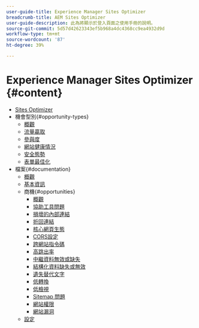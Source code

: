 ```yaml
---
user-guide-title: Experience Manager Sites Optimizer
breadcrumb-title: AEM Sites Optimizer
user-guide-description: 此為將顯示於登入頁面之使用手冊的說明。
source-git-commit: 5d57d42623343ef5b968a4dc4368cc9ea4932d9d
workflow-type: tm+mt
source-wordcount: '87'
ht-degree: 39%

---
```



# Experience Manager Sites Optimizer {#content}

+ [Sites Optimizer](/help/home.md)
+ 機會型別{#opportunity-types}
   + [概觀](/help/opportunity-types/overview.md)
   + [流量贏取](/help/opportunity-types/traffic-acquisition.md)
   + [參與度](/help/opportunity-types/engagement.md)
   + [網站健康情況](/help/opportunity-types/site-health.md)
   + [安全態勢](/help/opportunity-types/security-posture.md)
   + [表單最佳化](/help/opportunity-types/form-optimization.md)
+ 檔案{#documentation}
   + [概觀](/help/documentation/overview.md)
   + [基本資訊](/help/documentation/basics.md)
   + 商機{#opportunities}
      + [概觀](/help/documentation/opportunities/overview.md)
      + [協助工具問題](/help/documentation/opportunities/accessibility-issues.md)
      + [損壞的內部連結](/help/documentation/opportunities/broken-internal-links.md)
      + [折回連結](/help/documentation/opportunities/broken-backlinks.md)
      + [核心網頁生態](/help/documentation/opportunities/core-web-vitals.md)
      + [CORS設定](/help/documentation/opportunities/cors-configuration.md)
      + [跨網站指令碼](/help/documentation/opportunities/cross-site-scripting.md)
      + [高跳出率](/help/documentation/opportunities/high-bounce-rate.md)
      + [中繼資料無效或缺失](/help/documentation/opportunities/invalid-or-missing-metadata.md)
      + [結構化資料缺失或無效](/help/documentation/opportunities/missing-invalid-structured-data.md)
      + [遺失替代文字](/help/documentation/opportunities/missing-alt-text.md)
      + [低轉換](/help/documentation/opportunities/low-conversions.md)
      + [低檢視](/help/documentation/opportunities/low-views.md)
      + [Sitemap 問題](/help/documentation/opportunities/sitemap-issues.md)
      + [網站權限](/help/documentation/opportunities/website-permissions.md)
      + [網站漏洞](/help/documentation/opportunities/website-vulnerabilities.md)
   + [設定](/help/documentation/settings.md)
